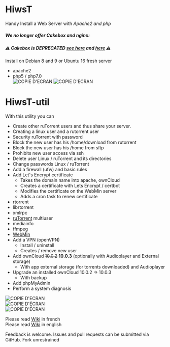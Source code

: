 # HiwsT
Handy Install a Web Server with
_Apache2 and php_  

##### We no longer offer Cakebox and nginx:
##### :warning: Cakebox is DEPRECATED <a href="https://github.com/cakebox/cakebox">see here</a> and <a href="https://github.com/cakebox/cakebox/issues/216">here</a> :warning:  

Install on Debian 8 and 9 or Ubuntu 16 fresh server
- apache2
- php5 / php7.0  
 ![COPIE D'ECRAN](https://github.com/Patlol/Handy-Install-Web-Server-ruTorrent-/wiki/png/HiwsT-intro.png)
![COPIE D'ECRAN](https://github.com/Patlol/Handy-Install-Web-Server-ruTorrent-/wiki/png/HiwsT-port.png)  

# HiwsT-util
With this utility you can  
- Create other ruTorrent users and thus share your server.  
 - Creating a linux user and a rutorrent user  
 - Security ruTorrent with password
 - Block the new user has his /home/download from rutorrent  
 - Block the new user has his /home from sftp  
 - Prohibits new user access via ssh  
- Delete user Linux / ruTorrent and its directories
- Change passwords Linux / ruTorrent
- Add a firewall (ufw) and basic rules
- Add Let's Encrypt certificate
  - Takes the domain name into apache, ownCloud
  - Creates a certificate with Lets Encrypt / certbot
  - Modifies the certificate on the WebMin server
  - Adds a cron task to renew certificate
- rtorrent
 - librtorrent
 - xmlrpc
- <a href="https://github.com/Novik/ruTorrent/">ruTorrent</a> multiuser
 - mediainfo
 - ffmpeg
- <a href="http://www.webmin.com/">WebMin</a>
- Add a VPN (openVPN)
  - Install / uninstall
  - Creates / remove new user
- Add ownCloud ~~10.0.2~~ **10.0.3** (optionally with Audioplayer and External storage)
  - With app external storage (for torrents downloaded) and Audioplayer
- Upgrade an installed ownCloud 10.0.2 => 10.0.3
  - With backup
- Add phpMyAdmin
- Perform a system diagnosis  

![COPIE D'ECRAN](https://github.com/Patlol/Handy-Install-Web-Server-ruTorrent-/wiki/png/HiwsTU-main-menu.png)  
![COPIE D'ÉCRAN](https://github.com/Patlol/Handy-Install-Web-Server-ruTorrent-/wiki/png/Capture2017-07-02_01:07:57.png)  
![COPIE D'ÉCRAN](https://github.com/Patlol/Handy-Install-Web-Server-ruTorrent-/wiki/png/Capture2017-07-02_01:08:15.png)

Please read <a href="https://github.com/Patlol/Install-Handy-Web-Server-ruTorrent-/wiki/Home">Wiki</a> in french  
Please read <a href="https://github.com/Patlol/Install-Handy-Web-Server-ruTorrent-/wiki/Home-en">Wiki</a> in english

Feedback is welcome. Issues and pull requests can be submitted via GitHub. Fork unrestrained
